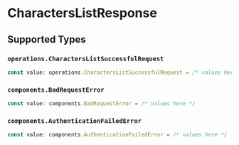 # CharactersListResponse


## Supported Types

### `operations.CharactersListSuccessfulRequest`

```typescript
const value: operations.CharactersListSuccessfulRequest = /* values here */
```

### `components.BadRequestError`

```typescript
const value: components.BadRequestError = /* values here */
```

### `components.AuthenticationFailedError`

```typescript
const value: components.AuthenticationFailedError = /* values here */
```

